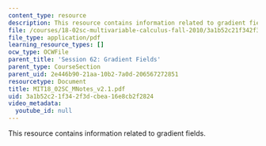 ```yaml
---
content_type: resource
description: This resource contains information related to gradient fields.
file: /courses/18-02sc-multivariable-calculus-fall-2010/3a1b52c21f342f3dcbea16e8cb2f2824_MIT18_02SC_MNotes_v2.1.pdf
file_type: application/pdf
learning_resource_types: []
ocw_type: OCWFile
parent_title: 'Session 62: Gradient Fields'
parent_type: CourseSection
parent_uid: 2e446b90-21aa-10b2-7a0d-206567272851
resourcetype: Document
title: MIT18_02SC_MNotes_v2.1.pdf
uid: 3a1b52c2-1f34-2f3d-cbea-16e8cb2f2824
video_metadata:
  youtube_id: null
---
```

This resource contains information related to gradient fields.

